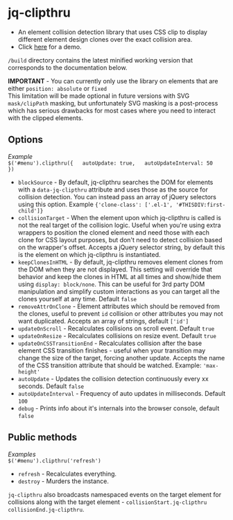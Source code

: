 # jq-clipthru

- An element collision detection library that uses CSS clip to display different element design clones over the exact collision area.
- Click [here](//salsita.github.io/jq-clipthru/demo/) for a demo.

`/build` directory contains the latest minified working version that corresponds to the documentation below.

**IMPORTANT** - You can currently only use the library on elements that are either `position: absolute` or `fixed`  
This limitation will be made optional in future versions with SVG `mask/clipPath` masking, but unfortunately SVG masking is a post-process which has serious drawbacks for most cases where you need to interact with the clipped elements.  

## Options
*Example*  
`$('#menu').clipthru({  
  autoUpdate: true,  
  autoUpdateInterval: 50  
})`

- `blockSource` - By default, jq-clipthru searches the DOM for elements with a `data-jq-clipthru` attribute and uses those as the source for collision detection. You can instead pass an array of jQuery selectors using this option. Example `{'clone-class': ['.el-1', '#THISDIV:first-child']}`  
- `collisionTarget` - When the element upon which jq-clipthru is called is not the real target of the collision logic. Useful when you're using extra wrappers to position the cloned element and need those with each clone for CSS layout purposes, but don't need to detect collision based on the wrapper's offset. Accepts a jQuery selector string, by default this is the element on which jq-clipthru is instantiated.  
- `keepClonesInHTML` - By default, jq-clipthru removes element clones from the DOM when they are not displayed. This setting will override that behavior and keep the clones in HTML at all times and show/hide them using `display: block/none`. This can be useful for 3rd party DOM manipulation and simplify custom interactions as you can target all the clones yourself at any time. Default `false`  
- `removeAttrOnClone` - Element attributes which should be removed from the clones, useful to prevent `id` collision or other attributes you may not want duplicated. Accepts an array of strings, default `['id']`  
- `updateOnScroll` - Recalculates collisions on scroll event. Default `true`  
- `updateOnResize` - Recalculates collisions on resize event. Default `true`  
- `updateOnCSSTransitionEnd` - Recalculates collision after the base element CSS transition finishes - useful when your transition may change the size of the target, forcing another update. Accepts the name of the CSS transition attribute that should be watched. Example: `'max-height'`  
- `autoUpdate` - Updates the collision detection continuously every xx seconds. Default `false`  
- `autoUpdateInterval` - Frequency of auto updates in milliseconds. Default `100`  
- `debug` - Prints info about it's internals into the browser console, default `false`  

## Public methods
*Examples*  
`$('#menu').clipthru('refresh')`  

- `refresh` - Recalculates everything.   
- `destroy` - Murders the instance.  
  
`jq-clipthru` also broadcasts namespaced events on the target element for collisions along with the target element - `collisionStart.jq-clipthru` `collisionEnd.jq-clipthru`.
